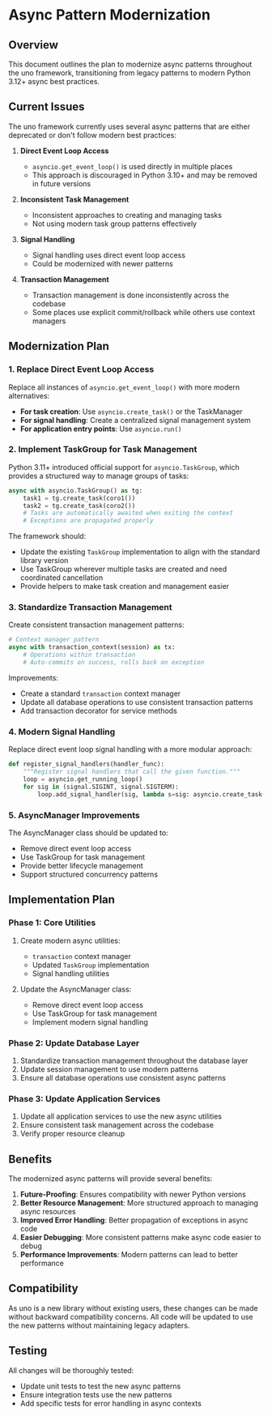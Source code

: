 # Async Pattern Modernization

## Overview

This document outlines the plan to modernize async patterns throughout the uno framework, transitioning from legacy patterns to modern Python 3.12+ async best practices.

## Current Issues

The uno framework currently uses several async patterns that are either deprecated or don't follow modern best practices:

1. **Direct Event Loop Access**
   - `asyncio.get_event_loop()` is used directly in multiple places
   - This approach is discouraged in Python 3.10+ and may be removed in future versions

2. **Inconsistent Task Management**
   - Inconsistent approaches to creating and managing tasks
   - Not using modern task group patterns effectively

3. **Signal Handling**
   - Signal handling uses direct event loop access
   - Could be modernized with newer patterns

4. **Transaction Management**
   - Transaction management is done inconsistently across the codebase
   - Some places use explicit commit/rollback while others use context managers

## Modernization Plan

### 1. Replace Direct Event Loop Access

Replace all instances of `asyncio.get_event_loop()` with more modern alternatives:

- **For task creation**: Use `asyncio.create_task()` or the TaskManager 
- **For signal handling**: Create a centralized signal management system
- **For application entry points**: Use `asyncio.run()`

### 2. Implement TaskGroup for Task Management

Python 3.11+ introduced official support for `asyncio.TaskGroup`, which provides a structured way to manage groups of tasks:

```python
async with asyncio.TaskGroup() as tg:
    task1 = tg.create_task(coro1())
    task2 = tg.create_task(coro2())
    # Tasks are automatically awaited when exiting the context
    # Exceptions are propagated properly
```

The framework should:
- Update the existing `TaskGroup` implementation to align with the standard library version
- Use TaskGroup wherever multiple tasks are created and need coordinated cancellation
- Provide helpers to make task creation and management easier

### 3. Standardize Transaction Management

Create consistent transaction management patterns:

```python
# Context manager pattern
async with transaction_context(session) as tx:
    # Operations within transaction
    # Auto-commits on success, rolls back on exception
```

Improvements:
- Create a standard `transaction` context manager
- Update all database operations to use consistent transaction patterns
- Add transaction decorator for service methods

### 4. Modern Signal Handling

Replace direct event loop signal handling with a more modular approach:

```python
def register_signal_handlers(handler_func):
    """Register signal handlers that call the given function."""
    loop = asyncio.get_running_loop()
    for sig in (signal.SIGINT, signal.SIGTERM):
        loop.add_signal_handler(sig, lambda s=sig: asyncio.create_task(handler_func(s)))
```

### 5. AsyncManager Improvements

The AsyncManager class should be updated to:
- Remove direct event loop access
- Use TaskGroup for task management
- Provide better lifecycle management
- Support structured concurrency patterns

## Implementation Plan

### Phase 1: Core Utilities

1. Create modern async utilities:
   - `transaction` context manager
   - Updated `TaskGroup` implementation
   - Signal handling utilities

2. Update the AsyncManager class:
   - Remove direct event loop access
   - Use TaskGroup for task management
   - Implement modern signal handling

### Phase 2: Update Database Layer

1. Standardize transaction management throughout the database layer
2. Update session management to use modern patterns
3. Ensure all database operations use consistent async patterns

### Phase 3: Update Application Services

1. Update all application services to use the new async utilities
2. Ensure consistent task management across the codebase
3. Verify proper resource cleanup

## Benefits

The modernized async patterns will provide several benefits:

1. **Future-Proofing**: Ensures compatibility with newer Python versions
2. **Better Resource Management**: More structured approach to managing async resources
3. **Improved Error Handling**: Better propagation of exceptions in async code
4. **Easier Debugging**: More consistent patterns make async code easier to debug
5. **Performance Improvements**: Modern patterns can lead to better performance

## Compatibility

As uno is a new library without existing users, these changes can be made without backward compatibility concerns. All code will be updated to use the new patterns without maintaining legacy adapters.

## Testing

All changes will be thoroughly tested:
- Update unit tests to test the new async patterns
- Ensure integration tests use the new patterns
- Add specific tests for error handling in async contexts